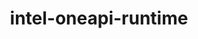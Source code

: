 ---
title: "intel-oneapi-runtime"
layout: cache
categories: [package, develop-2024-10-27]
meta: {"versions": ["2024.1.0", "2024.2.1"], "compilers": ["oneapi@=2024.1.0", "oneapi@=2024.2.1"], "oss": ["amzn2", "ubuntu22.04"], "platforms": ["linux"], "targets": ["x86_64_v3", "x86_64_v4"], "stacks": ["aws-pcluster-x86_64_v4", "e4s-oneapi", "root"], "num_specs": 3, "num_specs_by_stack": {"aws-pcluster-x86_64_v4": 2, "root": 3, "e4s-oneapi": 1}}
spec_details: [{"hash": "ophloj3m5drnmrtjktpnrfkacmwk27yj", "compiler": "oneapi@=2024.1.0", "versions": ["2024.1.0"], "os": "amzn2", "platform": "linux", "target": "x86_64_v3", "variants": ["build_system=generic"], "stacks": ["aws-pcluster-x86_64_v4", "root"], "size": "-", "tarball": "https://binaries.spack.io/develop-2024-10-27/build_cache/linux-amzn2-x86_64_v3/oneapi-2024.1.0/intel-oneapi-runtime-2024.1.0/linux-amzn2-x86_64_v3-oneapi-2024.1.0-intel-oneapi-runtime-2024.1.0-ophloj3m5drnmrtjktpnrfkacmwk27yj.spack"}, {"hash": "lpfhxub4owfcp527xxbcpqsnsokb34xn", "compiler": "oneapi@=2024.1.0", "versions": ["2024.1.0"], "os": "amzn2", "platform": "linux", "target": "x86_64_v4", "variants": ["build_system=generic"], "stacks": ["aws-pcluster-x86_64_v4", "root"], "size": "-", "tarball": "https://binaries.spack.io/develop-2024-10-27/build_cache/linux-amzn2-x86_64_v4/oneapi-2024.1.0/intel-oneapi-runtime-2024.1.0/linux-amzn2-x86_64_v4-oneapi-2024.1.0-intel-oneapi-runtime-2024.1.0-lpfhxub4owfcp527xxbcpqsnsokb34xn.spack"}, {"hash": "d4n3znecs6ojgiavwf7ycv36v7krf6id", "compiler": "oneapi@=2024.2.1", "versions": ["2024.2.1"], "os": "ubuntu22.04", "platform": "linux", "target": "x86_64_v3", "variants": ["build_system=generic"], "stacks": ["e4s-oneapi", "root"], "size": "-", "tarball": "https://binaries.spack.io/develop-2024-10-27/build_cache/linux-ubuntu22.04-x86_64_v3/oneapi-2024.2.1/intel-oneapi-runtime-2024.2.1/linux-ubuntu22.04-x86_64_v3-oneapi-2024.2.1-intel-oneapi-runtime-2024.2.1-d4n3znecs6ojgiavwf7ycv36v7krf6id.spack"}]
---